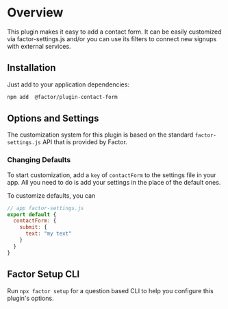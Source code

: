 # Overview

This plugin makes it easy to add a contact form. It can be easily customized via factor-settings.js and/or you can use its filters to connect new signups with external services.

## Installation

Just add to your application dependencies:

```bash
npm add  @factor/plugin-contact-form
```

## Options and Settings

The customization system for this plugin is based on the standard `factor-settings.js` API that is provided by Factor.

### Changing Defaults

To start customization, add a `key` of `contactForm` to the settings file in your app. All you need to do is add your settings in the place of the default ones.

To customize defaults, you can

```js
// app factor-settings.js
export default {
  contactForm: {
    submit: {
      text: "my text"
    }
  }
}
```

## Factor Setup CLI

Run `npx factor setup` for a question based CLI to help you configure this plugin's options.
